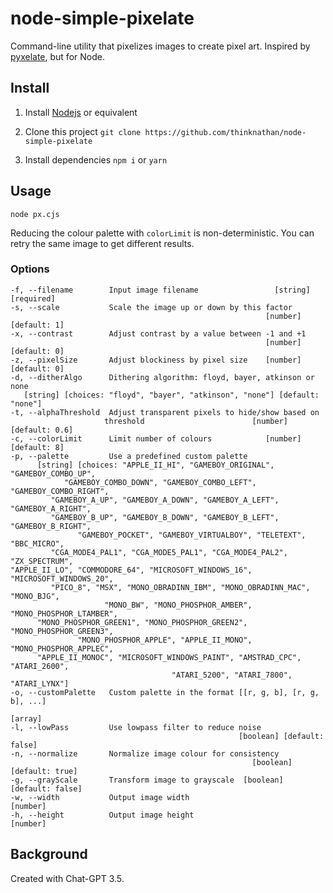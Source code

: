# node-simple-pixelate

Command-line utility that pixelizes images to create pixel art. Inspired by [pyxelate](https://github.com/sedthh/pyxelate), but for Node.

## Install

1. Install [Nodejs](https://nodejs.org/en) or equivalent

2. Clone this project
   `git clone https://github.com/thinknathan/node-simple-pixelate`

3. Install dependencies
   `npm i`
   or
   `yarn`

## Usage

`node px.cjs`

Reducing the colour palette with `colorLimit` is non-deterministic. You can retry the same image to get different results.

### Options

```
-f, --filename        Input image filename                 [string] [required]
-s, --scale           Scale the image up or down by this factor
                                                         [number] [default: 1]
-x, --contrast        Adjust contrast by a value between -1 and +1
                                                         [number] [default: 0]
-z, --pixelSize       Adjust blockiness by pixel size    [number] [default: 0]
-d, --ditherAlgo      Dithering algorithm: floyd, bayer, atkinson or none
   [string] [choices: "floyd", "bayer", "atkinson", "none"] [default: "none"]
-t, --alphaThreshold  Adjust transparent pixels to hide/show based on
                     threshold                        [number] [default: 0.6]
-c, --colorLimit      Limit number of colours            [number] [default: 8]
-p, --palette         Use a predefined custom palette
      [string] [choices: "APPLE_II_HI", "GAMEBOY_ORIGINAL", "GAMEBOY_COMBO_UP",
            "GAMEBOY_COMBO_DOWN", "GAMEBOY_COMBO_LEFT", "GAMEBOY_COMBO_RIGHT",
         "GAMEBOY_A_UP", "GAMEBOY_A_DOWN", "GAMEBOY_A_LEFT", "GAMEBOY_A_RIGHT",
         "GAMEBOY_B_UP", "GAMEBOY_B_DOWN", "GAMEBOY_B_LEFT", "GAMEBOY_B_RIGHT",
               "GAMEBOY_POCKET", "GAMEBOY_VIRTUALBOY", "TELETEXT", "BBC_MICRO",
         "CGA_MODE4_PAL1", "CGA_MODE5_PAL1", "CGA_MODE4_PAL2", "ZX_SPECTRUM",
"APPLE_II_LO", "COMMODORE_64", "MICROSOFT_WINDOWS_16", "MICROSOFT_WINDOWS_20",
         "PICO_8", "MSX", "MONO_OBRADINN_IBM", "MONO_OBRADINN_MAC", "MONO_BJG",
                     "MONO_BW", "MONO_PHOSPHOR_AMBER", "MONO_PHOSPHOR_LTAMBER",
      "MONO_PHOSPHOR_GREEN1", "MONO_PHOSPHOR_GREEN2", "MONO_PHOSPHOR_GREEN3",
               "MONO_PHOSPHOR_APPLE", "APPLE_II_MONO", "MONO_PHOSPHOR_APPLEC",
      "APPLE_II_MONOC", "MICROSOFT_WINDOWS_PAINT", "AMSTRAD_CPC", "ATARI_2600",
                                    "ATARI_5200", "ATARI_7800", "ATARI_LYNX"]
-o, --customPalette   Custom palette in the format [[r, g, b], [r, g, b], ...]
                                                                        [array]
-l, --lowPass         Use lowpass filter to reduce noise
                                                   [boolean] [default: false]
-n, --normalize       Normalize image colour for consistency
                                                      [boolean] [default: true]
-g, --grayScale       Transform image to grayscale  [boolean] [default: false]
-w, --width           Output image width                              [number]
-h, --height          Output image height                             [number]
```

## Background

Created with Chat-GPT 3.5.
